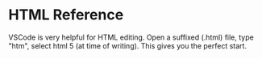 # HTML Reference

VSCode is very helpful for HTML editing.  Open a suffixed (.html) file, type "htm", select html 5 (at time of writing).  This gives you the perfect start.
